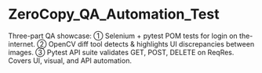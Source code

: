 # ZeroCopy_QA_Automation_Test
Three-part QA showcase: ① Selenium + pytest POM tests for login on the-internet. ② OpenCV diff tool detects &amp; highlights UI discrepancies between images. ③ Pytest API suite validates GET, POST, DELETE on ReqRes. Covers UI, visual, and API automation.
